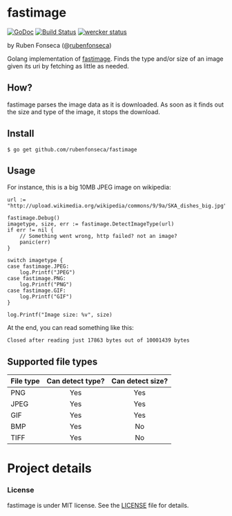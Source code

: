 # fastimage

[![GoDoc](https://godoc.org/github.com/rubenfonseca/fastimage?status.png)](https://godoc.org/github.com/rubenfonseca/fastimage) [![Build Status](https://travis-ci.org/rubenfonseca/fastimage.svg?branch=master)](http://travis-ci.org/rubenfonseca/fastimage) [![wercker status](https://app.wercker.com/status/99926bf6ba7846259d5f65de5c5b4ed1/m "wercker status")](https://app.wercker.com/project/bykey/99926bf6ba7846259d5f65de5c5b4ed1)

by Ruben Fonseca (@[rubenfonseca](http://twitter.com/rubenfonseca))

Golang implementation of [fastimage](https://pypi.python.org/pypi/fastimage/0.2.1).
Finds the type and/or size of an image given its uri by fetching as little as needed.

## How?

fastimage parses the image data as it is downloaded. As soon as it finds out
the size and type of the image, it stops the download.

## Install

    $ go get github.com/rubenfonseca/fastimage

## Usage

For instance, this is a big 10MB JPEG image on wikipedia:


	url := "http://upload.wikimedia.org/wikipedia/commons/9/9a/SKA_dishes_big.jpg"

    fastimage.Debug()
	imagetype, size, err := fastimage.DetectImageType(url)
	if err != nil {
		// Something went wrong, http failed? not an image?
		panic(err)
	}

	switch imagetype {
	case fastimage.JPEG:
		log.Printf("JPEG")
	case fastimage.PNG:
		log.Printf("PNG")
	case fastimage.GIF:
		log.Printf("GIF")
	}

	log.Printf("Image size: %v", size)

At the end, you can read something like this:

    Closed after reading just 17863 bytes out of 10001439 bytes

## Supported file types

| File type | Can detect type? | Can detect size? |
|-----------|:----------------:|:----------------:|
| PNG       | Yes              | Yes              |
| JPEG      | Yes              | Yes              |
| GIF       | Yes              | Yes              |
| BMP       | Yes              | No               |
| TIFF      | Yes              | No               |


# Project details

### License

fastimage is under MIT license. See the [LICENSE][license] file for details.

[license]: https://github.com/rubenfonseca/fastimage/blob/master/LICENSE
